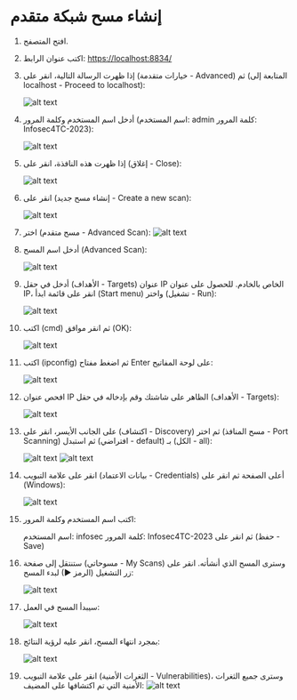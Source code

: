 # إنشاء مسح شبكة متقدم

1. افتح المتصفح.

1. اكتب عنوان الرابط: <https://localhost:8834/>

1. إذا ظهرت الرسالة التالية، انقر على (خيارات متقدمة - Advanced) ثم (المتابعة إلى localhost - Proceed to localhost): 
    
    ![alt text](https://raw.githubusercontent.com/mahmoud11234/nessuslabarabic/c6745965f0524f0b77303b583e342e519dc33a78/1.png)

1. أدخل اسم المستخدم وكلمة المرور (اسم المستخدم: admin كلمة المرور: Infosec4TC-2023):
    
    ![alt text](https://raw.githubusercontent.com/mahmoud11234/nessuslabarabic/refs/heads/main/2.png)

1. إذا ظهرت هذه النافذة، انقر على (إغلاق - Close):
    
    ![alt text](https://raw.githubusercontent.com/mahmoud11234/nessuslabarabic/refs/heads/main/3.png)

1. انقر على (إنشاء مسح جديد - Create a new scan):
    
    ![alt text](https://raw.githubusercontent.com/mahmoud11234/nessuslabarabic/refs/heads/main/4.png)

1. اختر (مسح متقدم - Advanced Scan):
    ![alt text](https://raw.githubusercontent.com/mahmoud11234/nessuslabarabic/refs/heads/main/5.png)

1. أدخل اسم المسح (Advanced Scan):
    
    ![alt text](https://raw.githubusercontent.com/mahmoud11234/nessuslabarabic/refs/heads/main/6.png)

1. أدخل في حقل (الأهداف - Targets) عنوان IP الخاص بالخادم. للحصول على عنوان IP، انقر على قائمة ابدأ (Start menu) واختر (تشغيل - Run):
    
    ![alt text](https://raw.githubusercontent.com/mahmoud11234/nessuslabarabic/refs/heads/main/7.png)

1. اكتب (cmd) ثم انقر موافق (OK):
    
    ![alt text](https://raw.githubusercontent.com/mahmoud11234/nessuslabarabic/refs/heads/main/8.png)

1. اكتب (ipconfig) ثم اضغط مفتاح Enter على لوحة المفاتيح:
    
    ![alt text](https://raw.githubusercontent.com/mahmoud11234/nessuslabarabic/refs/heads/main/9.png)

1. افحص عنوان IP الظاهر على شاشتك وقم بإدخاله في حقل (الأهداف - Targets):
    
    ![alt text](https://raw.githubusercontent.com/mahmoud11234/nessuslabarabic/refs/heads/main/10.png)

1. على الجانب الأيسر، انقر على (اكتشاف - Discovery) ثم اختر (مسح المنافذ - Port Scanning) ثم استبدل (افتراضي - default) بـ (الكل - all):
    
    ![alt text](https://raw.githubusercontent.com/mahmoud11234/nessuslabarabic/refs/heads/main/11.png)
    ![alt text](https://raw.githubusercontent.com/mahmoud11234/nessuslabarabic/refs/heads/main/12.png)

 1. انقر على علامة التبويب (بيانات الاعتماد - Credentials) أعلى الصفحة ثم انقر على (Windows):
    
    ![alt text](https://raw.githubusercontent.com/mahmoud11234/nessuslabarabic/refs/heads/main/13.png)

1. اكتب اسم المستخدم وكلمة المرور:

    اسم المستخدم: infosec
    كلمة المرور: Infosec4TC-2023
    ثم انقر على (حفظ - Save)

1. ستنتقل إلى صفحة (مسوحاتي - My Scans) وسترى المسح الذي أنشأته. انقر على زر التشغيل (الرمز ▶) لبدء المسح:
    
    ![alt text](https://raw.githubusercontent.com/mahmoud11234/nessuslabarabic/refs/heads/main/14.png)

1. سيبدأ المسح في العمل:
    
    ![alt text](https://raw.githubusercontent.com/mahmoud11234/nessuslabarabic/refs/heads/main/15.png)

1. بمجرد انتهاء المسح، انقر عليه لرؤية النتائج:
    
    ![alt text](https://raw.githubusercontent.com/mahmoud11234/nessuslabarabic/refs/heads/main/16.png)

 1. انقر على علامة التبويب (الثغرات الأمنية - Vulnerabilities)، وسترى جميع الثغرات الأمنية التي تم اكتشافها على المضيف:
    ![alt text](https://raw.githubusercontent.com/mahmoud11234/nessuslabarabic/refs/heads/main/17.png)
